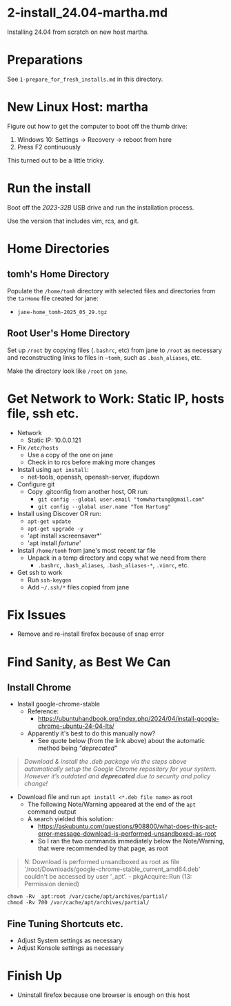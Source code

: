 
# 2-install_24.04-martha.md

Installing 24.04 from scratch on new host martha.


# Preparations

See `1-prepare_for_fresh_installs.md` in this directory.

# New Linux Host: martha

Figure out how to get the computer to boot off the thumb drive:

1. Windows 10: Settings -> Recovery -> reboot from here
2. Press F2 continuously

This turned out to be a little tricky.


# Run the install

Boot off the *2023-32B* USB drive and run the installation process.

Use the version that includes vim, rcs, and git.

# Home Directories

## tomh's Home Directory

Populate the `/home/tomh` directory with selected files and directories from the `tarHome` file created for jane:

- `jane-home_tomh-2025_05_29.tgz`

## Root User's Home Directory

Set up `/root` by copying files (`.bashrc`, etc) from jane to `/root` as necessary and reconstructing links to files in `~tomh`,
such as `.bash_aliases`, etc.

Make the directory look like `/root` on `jane`.


# Get Network to Work: Static IP, hosts file, ssh etc.

- Network
  - Static IP: 10.0.0.121
- Fix `/etc/hosts`
  - Use a copy of the one on jane
  - Check in to rcs before making more changes
- Install using `apt install`:
  - net-tools, openssh, openssh-server, ifupdown
- Configure git
  - Copy .gitconfig from another host, OR run:
    - `git config --global user.email "tomwhartung@gmail.com"`
    - `git config --global user.name "Tom Hartung"`
- Install using Discover OR run:
  - `apt-get update`
  - `apt-get upgrade -y`
  - 'apt install xscreensaver*'
  - 'apt install *fortune*'
- Install `/home/tomh` from jane's most recent tar file
  - Unpack in a temp directory and copy what we need from there
    - `.bashrc`, `.bash_aliases`, `.bash_aliases-*`,  `.vimrc`, etc.
- Get ssh to work
  - Run `ssh-keygen`
  - Add `~/.ssh/*` files copied from jane


# Fix Issues

- Remove and re-install firefox because of snap error


# Find Sanity, as Best We Can

## Install Chrome
- Install google-chrome-stable
  - Reference:
    - https://ubuntuhandbook.org/index.php/2024/04/install-google-chrome-ubuntu-24-04-lts/
  - Apparently it's best to do this manually now?
    - See quote below (from the link above) about the automatic method being *"deprecated"*

> *Download & install the .deb package via the steps above automatically setup the Google Chrome repository for your system. However it’s outdated and **deprecated** due to security and policy change!*

  - Download file and run `apt install <*.deb file name>` as root
    - The following Note/Warning appeared at the end of the `apt` command output
    - A search yielded this solution:
      - https://askubuntu.com/questions/908800/what-does-this-apt-error-message-download-is-performed-unsandboxed-as-root
      - So I ran the two commands immediately below the Note/Warning, that were recommended by that page, as root

> N: Download is performed unsandboxed as root as file '/root/Downloads/google-chrome-stable_current_amd64.deb' couldn't be accessed by user '_apt'. - pkgAcquire::Run (13: Permission denied)

```
chown -Rv _apt:root /var/cache/apt/archives/partial/
chmod -Rv 700 /var/cache/apt/archives/partial/
```

## Fine Tuning Shortcuts etc.

- Adjust System settings as necessary
- Adjust Konsole settings as necessary


# Finish Up

- Uninstall firefox because one browser is enough on this host

